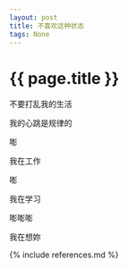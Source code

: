 ```yaml
---
layout: post
title: 不喜欢这种状态 
tags: None 
---
```


{{ page.title }}
================


不要打乱我的生活

我的心跳是规律的

嘭

我在工作

嘭

我在学习

嘭嘭嘭

我在想妳


{% include references.md %}
